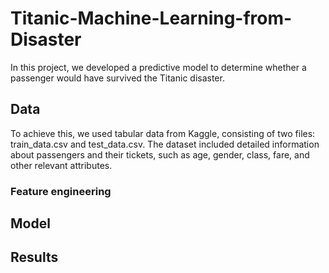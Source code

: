 # Titanic-Machine-Learning-from-Disaster
In this project, we developed a predictive model to determine whether a passenger would have survived the Titanic disaster.
## Data
To achieve this, we used tabular data from Kaggle, consisting of two files: train_data.csv and test_data.csv.
The dataset included detailed information about passengers and their tickets, such as age, gender, class, fare, and other relevant attributes.
### Feature engineering
## Model
## Results
